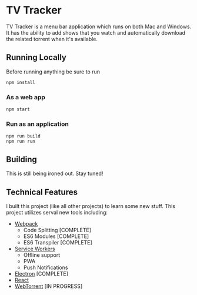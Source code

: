 # TV Tracker #
TV Tracker is a menu bar application which runs on both Mac and Windows. It has the ability to add shows that you watch and automatically download the related torrent when it's available.

## Running Locally
Before running anything be sure to run 
```
npm install 
```
### As a web app
```
npm start
```

### Run as an application
```
npm run build
npm run run
```

## Building
This is still being ironed out. Stay tuned!

## Technical Features
I built this project (like all other projects) to learn some new stuff. This project utilizes serval new tools including:
- [Webpack](https://webpack.js.org/)
	- Code Splitting [COMPLETE]
	- ES6 Modules [COMPLETE]
	- ES6 Transpiler [COMPLETE]
- [Service Workers](https://developers.google.com/web/fundamentals/getting-started/primers/service-workers)
	- Offline support
	- PWA
	- Push Notifications
- [Electron](http://electron.atom.io/) [COMPLETE]
- [React](https://facebook.github.io/react/) 
- [WebTorrent](https://github.com/webtorrent/webtorrent) [IN PROGRESS]
